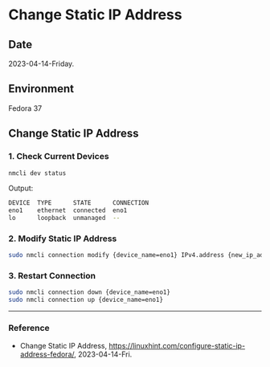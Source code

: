 # Change Static IP Address

## Date

2023-04-14-Friday.

## Environment

Fedora 37

## Change Static IP Address

### 1. Check Current Devices

```Bash
nmcli dev status
```

Output:

```Bash
DEVICE  TYPE      STATE      CONNECTION
eno1    ethernet  connected  eno1
lo      loopback  unmanaged  --
```

### 2. Modify Static IP Address

```Bash
sudo nmcli connection modify {device_name=eno1} IPv4.address {new_ip_address}
```

### 3. Restart Connection

```Bash
sudo nmcli connection down {device_name=eno1}
sudo nmcli connection up {device_name=eno1}
```

---

### Reference
- Change Static IP Address, https://linuxhint.com/configure-static-ip-address-fedora/, 2023-04-14-Fri.
